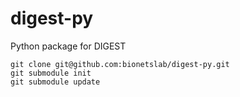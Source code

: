 # digest-py
Python package for DIGEST

```
git clone git@github.com:bionetslab/digest-py.git
git submodule init
git submodule update
```


